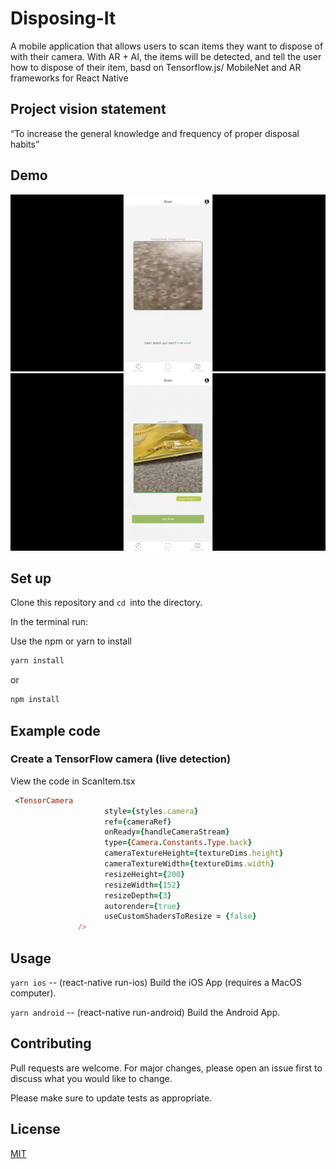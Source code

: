 # Disposing-It
A mobile application that allows users to scan items they want to dispose of with their camera. With AR + AI, the items will be detected, and tell the user how to dispose of their item, basd on Tensorflow.js/ MobileNet and AR frameworks for React Native

## Project vision statement
“To increase the general knowledge and frequency of proper disposal habits”

## Demo

![](https://github.com/longjl1/Disposing-It/blob/main/demo.gif)
![](https://github.com/longjl1/Disposing-It/blob/main/demo_2.gif)

## Set up

Clone this repository and ```cd ```into the directory.

In the terminal run:

Use the npm or yarn to install

```bash
yarn install
```

or

```bash
npm install
```
## Example code
### Create a TensorFlow camera (live detection)
View the code in ScanItem.tsx 
 ```ruby
  <TensorCamera 
                      style={styles.camera} 
                      ref={cameraRef}
                      onReady={handleCameraStream}
                      type={Camera.Constants.Type.back}
                      cameraTextureHeight={textureDims.height}
                      cameraTextureWidth={textureDims.width}
                      resizeHeight={200}
                      resizeWidth={152}
                      resizeDepth={3}
                      autorender={true}
                      useCustomShadersToResize = {false}
                /> 
 ```


## Usage

```yarn ios``` -- (react-native run-ios) Build the iOS App (requires a MacOS computer).

```yarn android``` -- (react-native run-android) Build the Android App.
<!-- yarn web -- (expo start:web) Run the website in your browser. -->

## Contributing
Pull requests are welcome. For major changes, please open an issue first to discuss what you would like to change.

Please make sure to update tests as appropriate.

## License
[MIT](https://choosealicense.com/licenses/mit/)
